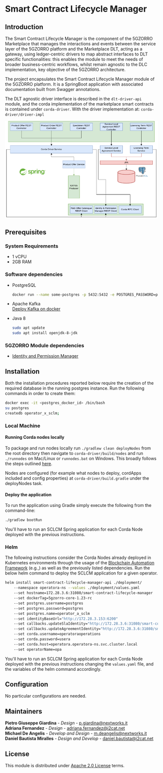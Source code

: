 # Smart Contract Lifecycle Manager

## Introduction
The Smart Contract Lifecycle Manager is the component of the 5GZORRO Marketplace that manages the interactions and 
events between the service layer of the 5GZORRO platform and the Marketplace DLT, acting as a gateway, 
using ledger-centric drivers to map abstract interfaces to DLT specific functionalities: this enables the module to 
meet the needs of broader business-centric workflows, whilst remain agnostic to the DLC implementation, key objective 
of the 5GZORRO architecture.

The project encapsulates the Smart Contract Lifecycle Manager module of the 5GZORRO platform.
It is a SpringBoot application with associated documentation built from Swagger annotations. 

The DLT agnostic driver interface is described in the `dlt-driver-api` module, and the corda 
implementation of the marketplace smart contracts is contained under `corda-driver`. With the 
driver implementation at: `corda-driver/driver-impl`

![sclcm architecture](docs/img/sclcm_architecture.png)

## Prerequisites

### System Requirements
- 1 vCPU
- 2GB RAM

### Software dependencies
- PostgreSQL </br>
  ```bash
  docker run --name some-postgres -p 5432:5432 -e POSTGRES_PASSWORD=postgres -d postgres
  ```
- Apache Kafka </br>
  [Deploy Kafka on docker](https://www.baeldung.com/ops/kafka-docker-setup)
  
- Java 8 </br>
  ```bash
  sudo apt update
  sudo apt install openjdk-8-jdk
  ```

### 5GZORRO Module dependencies
- [Identity and Permission Manager](https://github.com/5GZORRO/identity)

## Installation
Both the installation procedures reported below require the creation of the required database in the running
postgres instance. Run the following commands in order to create them:
```bash
docker exec -it <postgres_docker_id> /bin/bash
su postgres
createdb operator_x_sclm;
```

### Local Machine
#### Running Corda nodes locally
To package and run nodes locally run `./gradlew clean deployNodes` from the root directory
then navigate to `corda-driver/build/nodes` and run `./runnodes` on Mac/Linux or `runnodes.bat` on
Windows. This broadly follows the steps 
outlined [here](https://docs.corda.net/docs/corda-os/4.6/generating-a-node.html).

Nodes are configured (for example what nodes to deploy, cordApps included and config properties)
at `corda-driver/build.gradle` under the deployNodes task.

#### Deploy the application
To run the application using Gradle simply execute the following from the command-line:
```bash
./gradlew bootRun
```

You'll have to run an SCLCM Spring application for each Corda Node deployed with the previous instructions.

### Helm
The following instructions consider the Corda Nodes already deployed in Kubernetes environments through
the usage of the [Blockchain Automation Framework](https://github.com/5GZORRO/blockchain-automation-framework-4.7)
(e.g.,) as well as the previously listed dependencies.
Run the below helm command to deploy the SCLCM application for a given operator.
```bash
helm install smart-contract-lifecycle-manager-api ./deployment/                 
    --namespace operatora-ns --values ./deployment/values.yaml             
    --set hostname=172.28.3.6:31080/smart-contract-lifecycle-manager             
    --set dockerTag=5gzorro-core-1.23-rc             
    --set postgres.username=postgres             
    --set postgres.password=postgres             
    --set postgres.name=operator_a_sclm            
    --set identityBaseUrl="http://172.28.3.153:6200"         
    --set callbacks.updateSlaIdentity="http://172.28.3.6:31080/smart-contract-lifecycle-manager/api/v1/service-level-agreement/%s/identity"            
    --set callbacks.updateAgreementIdentity="http://172.28.3.6:31080/smart-contract-lifecycle-manager/api/v1/agreement/%s/identity"             
    --set corda.username=operatoraoperations             
    --set corda.password=usera             
    --set corda.host=operatora.operatora-ns.svc.cluster.local             
    --set operatorName=opa
```

You'll have to run an SCLCM Spring application for each Corda Node deployed with the previous instructions changing 
the `values.yaml` file, and the variables of the helm command accordingly. 

## Configuration
No particular configurations are needed.

## Maintainers
**Pietro Giuseppe Giardina** - *Design* - p.giardina@nextworks.it </br>
**Adriana Fernandez** - *Design* - adriana.fernandez@i2cat.net </br>
**Michael De Angelis** - *Develop and Design* - m.deangelis@nextworks.it </br>
**Daniel Bautista Miralles** - *Design and Develop* - daniel.bautista@i2cat.net

## License
This module is distributed under [Apache 2.0 License](LICENSE) terms.